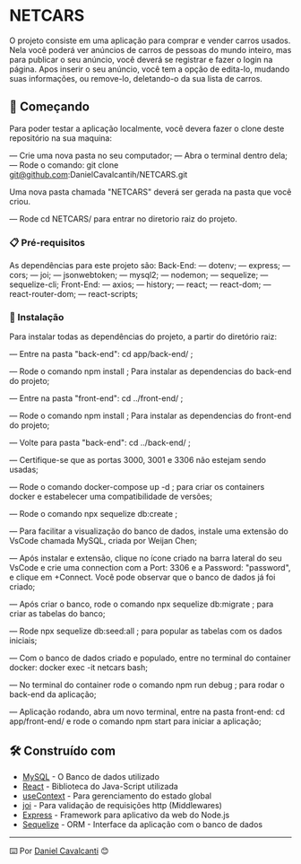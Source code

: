 # NETCARS

O projeto consiste em uma aplicação para comprar e vender carros usados. Nela você poderá ver anúncios de carros de pessoas do mundo inteiro, mas para publicar o seu anúncio, você deverá se registrar e fazer o login na página. Apos inserir o seu anúncio, você tem a opção de edita-lo, mudando suas informações, ou remove-lo, deletando-o da sua lista de carros.

## 🚀 Começando


Para poder testar a aplicação localmente, você devera fazer o clone deste repositório na sua maquina:

— Crie uma nova pasta no seu computador;
— Abra o terminal dentro dela;
— Rode o comando: git clone git@github.com:DanielCavalcantih/NETCARS.git

Uma nova pasta chamada "NETCARS" deverá ser gerada na pasta que você criou.

— Rode cd NETCARS/ para entrar no diretorio raiz do projeto.


### 📋 Pré-requisitos


As dependências para este projeto são:
  Back-End:
    — dotenv;
    — express;
    — cors;
    — joi;
    — jsonwebtoken;
    — mysql2;
    — nodemon;
    — sequelize;
    — sequelize-cli;
  Front-End:
    — axios;
    — history;
    — react;
    — react-dom;
    — react-router-dom;
    — react-scripts;


### 🔧 Instalação


Para instalar todas as dependências do projeto, a partir do diretório raiz:

— Entre na pasta "back-end": cd app/back-end/ ;

— Rode o comando npm install ; Para instalar as dependencias do back-end do projeto;

— Entre na pasta "front-end": cd ../front-end/ ;

— Rode o comando npm install ; Para instalar as dependencias do front-end do projeto;

— Volte para pasta "back-end": cd ../back-end/ ;

— Certifique-se que as portas 3000, 3001 e 3306 não estejam sendo usadas;

— Rode o comando docker-compose up -d ; para criar os containers docker e estabelecer  uma compatibilidade de versões;

— Rode o comando npx sequelize db:create ;

— Para facilitar a visualização do banco de dados, instale uma extensão do VsCode chamada MySQL, criada por Weijan Chen;

— Após instalar e extensão, clique no ícone criado na barra lateral do seu VsCode e crie uma connection com a Port: 3306 e a Password: "password", e clique em +Connect. Você pode observar que o banco de dados já foi criado;

— Após criar o banco, rode o comando npx sequelize db:migrate ; para criar as tabelas do banco;

— Rode npx sequelize db:seed:all ; para popular as tabelas com os dados iniciais;

— Com o banco de dados criado e populado, entre no terminal do container docker: docker exec -it netcars bash;

— No terminal do container rode o comando npm run debug ; para rodar o back-end da aplicação;

— Aplicação rodando, abra um novo terminal, entre na pasta front-end: cd app/front-end/ e rode o comando npm start para iniciar a aplicação;


## 🛠️ Construído com


* [MySQL](https://dev.mysql.com/doc/) - O Banco de dados utilizado
* [React](https://pt-br.reactjs.org/docs/getting-started.html) - Biblioteca do Java-Script utilizada
* [useContext](https://reactjs.org/docs/context.html) - Para gerenciamento do estado global
* [joi](https://joi.dev/api/?v=17.7.0) - Para validação de requisições http (Middlewares)
* [Express](https://expressjs.com/pt-br/starter/installing.html) - Framework para aplicativo da web do Node.js
* [Sequelize](https://sequelize.org/docs/v6/getting-started/) - ORM - Interface da aplicação com o banco de dados


---
⌨️ Por [Daniel Cavalcanti](https://gist.github.com/lohhans) 😊
